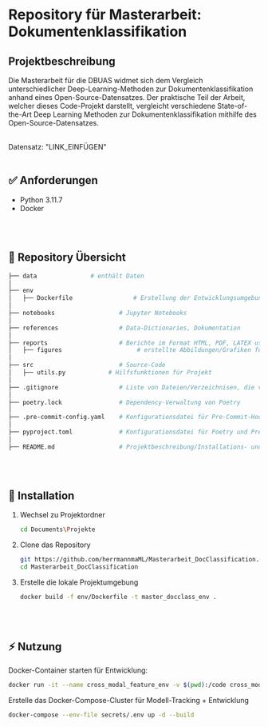 # Repository für Masterarbeit: Dokumentenklassifikation


## Projektbeschreibung

Die Masterarbeit für die DBUAS widmet sich dem Vergleich unterschiedlicher Deep-Learning-Methoden zur Dokumentenklassifikation anhand eines Open-Source-Datensatzes. Der praktische Teil der Arbeit, welcher dieses Code-Projekt darstellt, vergleicht verschiedene State-of-the-Art Deep Learning Methoden zur Dokumentenklassifikation mithilfe des Open-Source-Datensatzes.

</br>
Datensatz: "LINK_EINFÜGEN"
</br>
</br>

## :white_check_mark: Anforderungen
* Python 3.11.7
* Docker

</br>
</br>

## :file_folder: Repository Übersicht
  ```bash
├── data		       # enthält Daten
│
├── env
│   ├── Dockerfile                 # Erstellung der Entwicklungsumgebung
│
├── notebooks                  # Jupyter Notebooks
│
├── references                 # Data-Dictionaries, Dokumentation
│
├── reports                    # Berichte im Format HTML, PDF, LATEX usw.
│   ├── figures                     # erstellte Abbildungen/Grafiken für Berichte
│
├── src                        # Source-Code
│   ├── utils.py		    # Hilfsfunktionen für Projekt
│
├── .gitignore                 # Liste von Dateien/Verzeichnisen, die von Git ignoriert werden sollen
│
├── poetry.lock                # Dependency-Verwaltung von Poetry
│
├── .pre-commit-config.yaml    # Konfigurationsdatei für Pre-Commit-Hooks
│
├── pyproject.toml             # Konfigurationsdatei für Poetry und Pre-Commit-Hooks
│
├── README.md                  # Projektbeschreibung/Installations- und Nutzungsanweisungen
  ```

</br>
</br>

## :electric_plug: Installation

1. Wechsel zu Projektordner
   ```sh
   cd Documents\Projekte
   ```

2. Clone das Repository
   ```sh
   git https://github.com/herrmannmaML/Masterarbeit_DocClassification.git
   cd Masterarbeit_DocClassification
   ```

3. Erstelle die lokale Projektumgebung
   ```sh
   docker build -f env/Dockerfile -t master_docclass_env . 
   ```

</br>
</br>

## :zap: Nutzung

Docker-Container starten für Entwicklung:
```sh
docker run -it --name cross_modal_feature_env -v $(pwd):/code cross_modal_feature_env
```


Erstelle das Docker-Compose-Cluster für Modell-Tracking + Entwicklung
```sh
docker-compose --env-file secrets/.env up -d --build
```